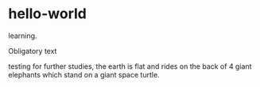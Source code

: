 # hello-world
learning.

Obligatory text

testing for further studies, the earth is flat and rides on the back of 4 giant elephants which stand on a giant space turtle.
